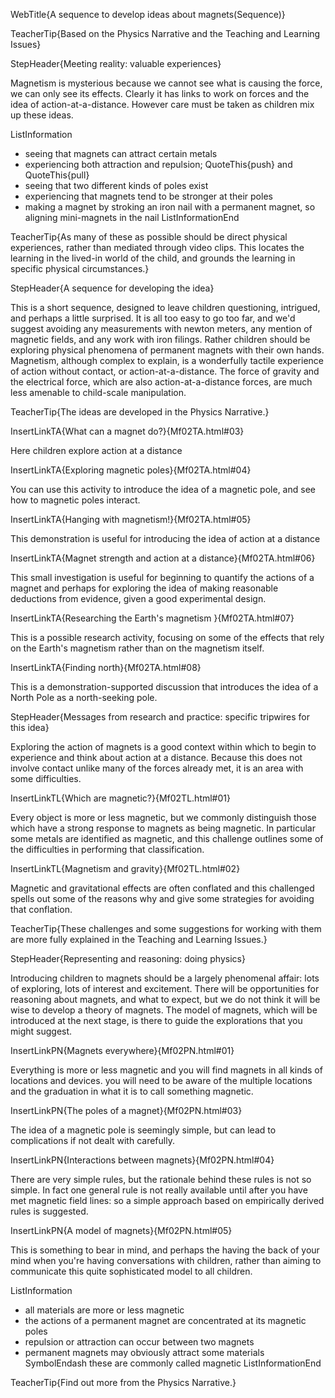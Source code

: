 WebTitle{A sequence to develop ideas about magnets(Sequence)}

TeacherTip{Based on the Physics Narrative and the Teaching and Learning Issues}

StepHeader{Meeting reality: valuable experiences}

Magnetism is mysterious because we cannot see what is causing the force, we can only see its effects.  Clearly it has links to work on forces and the idea of action-at-a-distance.  However care must be taken as children mix up these ideas.

ListInformation
- seeing that magnets can attract certain metals
- experiencing both attraction and repulsion; QuoteThis{push} and QuoteThis{pull}
- seeing that two different kinds of poles exist
- experiencing that magnets tend to be stronger at their poles
- making a magnet by stroking an iron nail with a permanent magnet, so aligning mini-magnets in the nail
ListInformationEnd

TeacherTip{As many of these as possible should be direct physical experiences, rather than mediated through video clips. This locates the learning in the lived-in world of the child, and grounds the learning in specific physical circumstances.}

StepHeader{A sequence for developing the idea}

This is a short sequence, designed to leave children questioning, intrigued, and perhaps a little surprised. It is all too easy to go too far, and we&apos;d suggest avoiding any measurements with newton meters, any mention of magnetic fields, and any work with iron filings. Rather children should be exploring physical phenomena of permanent magnets with their own hands. Magnetism, although complex to explain, is a wonderfully tactile experience of action without contact, or action-at-a-distance. The force of gravity and the electrical force, which are also action-at-a-distance forces, are much less amenable to child-scale manipulation.

TeacherTip{The ideas are developed in the Physics Narrative.}

InsertLinkTA{What can a magnet do?}{Mf02TA.html#03}

Here children explore action at a distance

InsertLinkTA{Exploring magnetic poles}{Mf02TA.html#04}

You can use this activity to introduce the idea of a  magnetic pole, and see how to magnetic poles interact.

InsertLinkTA{Hanging with magnetism!}{Mf02TA.html#05}

This  demonstration is useful for introducing the idea of action at a distance

InsertLinkTA{Magnet strength and action at a distance}{Mf02TA.html#06}

This small investigation is useful for beginning to quantify the actions of a magnet and perhaps for exploring the idea of making reasonable deductions from evidence,  given a good experimental design.

InsertLinkTA{Researching the Earth&apos;s magnetism }{Mf02TA.html#07}

This is a possible research activity, focusing on some of the effects that rely on the  Earth&apos;s magnetism rather than on the  magnetism itself.

InsertLinkTA{Finding north}{Mf02TA.html#08}

This is a demonstration-supported discussion that introduces the idea of a North Pole as a north-seeking pole.

StepHeader{Messages from research and practice: specific tripwires for this idea}

Exploring the action of magnets is a good  context within which to begin to experience and think about action at a distance. Because this does not involve contact unlike many of the forces already met, it is an area with some difficulties.

InsertLinkTL{Which are magnetic?}{Mf02TL.html#01}

Every object is more or less magnetic, but we commonly distinguish those which have a strong response to magnets as being magnetic. In particular some metals are identified as magnetic, and this  challenge outlines some of the difficulties in performing that classification.

InsertLinkTL{Magnetism and gravity}{Mf02TL.html#02}

Magnetic and gravitational effects are often conflated and this challenged spells out some of the reasons why and give some strategies for avoiding that conflation.


TeacherTip{These challenges and some suggestions for working with them are more fully explained in the Teaching and Learning Issues.}

StepHeader{Representing and reasoning: doing physics}

Introducing children to magnets should be a largely phenomenal affair: lots of exploring, lots of interest and excitement.  There will be opportunities for reasoning about magnets, and what to expect, but  we do not think it will be wise to develop a theory of magnets. The model of magnets, which will be introduced at the next stage, is there to guide the explorations that you might suggest.

InsertLinkPN{Magnets everywhere}{Mf02PN.html#01}

Everything is more or less magnetic and you will find  magnets in all kinds of locations and devices.  you will need to be aware of the multiple locations and the graduation in what it is to call something magnetic.

InsertLinkPN{The poles of a magnet}{Mf02PN.html#03}

The idea of a magnetic pole is seemingly simple, but can lead to complications if not dealt with carefully.

InsertLinkPN{Interactions between magnets}{Mf02PN.html#04}

There are very simple rules, but the rationale behind these rules is not so simple. In fact one general rule is not really available until after you have met magnetic field lines:  so a simple approach based on empirically derived rules is suggested.

InsertLinkPN{A model of magnets}{Mf02PN.html#05}

This is something to bear in mind, and perhaps the having the back of your mind when you&apos;re having conversations with children, rather than aiming to communicate this quite sophisticated model to all children.

ListInformation
- all materials are more or less magnetic
- the actions of a permanent magnet are concentrated at its  magnetic poles
- repulsion  or attraction can occur between two magnets
- permanent magnets may obviously attract some materials SymbolEndash these are commonly called magnetic
ListInformationEnd

TeacherTip{Find out more from the Physics Narrative.}

